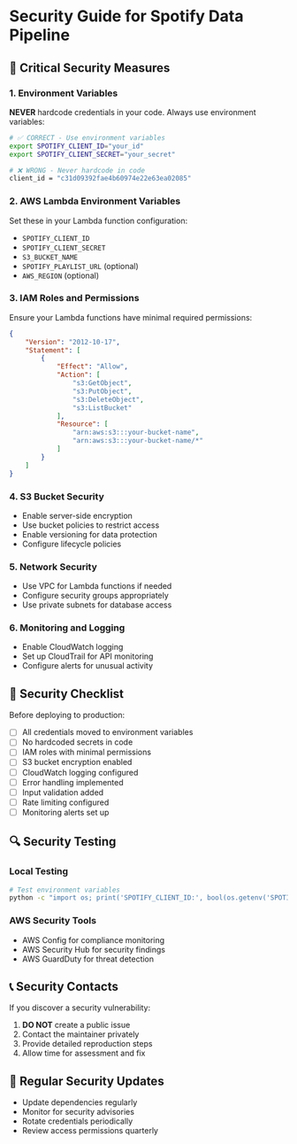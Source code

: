 # Security Guide for Spotify Data Pipeline

## 🔐 Critical Security Measures

### 1. Environment Variables
**NEVER** hardcode credentials in your code. Always use environment variables:

```bash
# ✅ CORRECT - Use environment variables
export SPOTIFY_CLIENT_ID="your_id"
export SPOTIFY_CLIENT_SECRET="your_secret"

# ❌ WRONG - Never hardcode in code
client_id = "c31d09392fae4b60974e22e63ea02085"
```

### 2. AWS Lambda Environment Variables
Set these in your Lambda function configuration:

- `SPOTIFY_CLIENT_ID`
- `SPOTIFY_CLIENT_SECRET`
- `S3_BUCKET_NAME`
- `SPOTIFY_PLAYLIST_URL` (optional)
- `AWS_REGION` (optional)

### 3. IAM Roles and Permissions
Ensure your Lambda functions have minimal required permissions:

```json
{
    "Version": "2012-10-17",
    "Statement": [
        {
            "Effect": "Allow",
            "Action": [
                "s3:GetObject",
                "s3:PutObject",
                "s3:DeleteObject",
                "s3:ListBucket"
            ],
            "Resource": [
                "arn:aws:s3:::your-bucket-name",
                "arn:aws:s3:::your-bucket-name/*"
            ]
        }
    ]
}
```

### 4. S3 Bucket Security
- Enable server-side encryption
- Use bucket policies to restrict access
- Enable versioning for data protection
- Configure lifecycle policies

### 5. Network Security
- Use VPC for Lambda functions if needed
- Configure security groups appropriately
- Use private subnets for database access

### 6. Monitoring and Logging
- Enable CloudWatch logging
- Set up CloudTrail for API monitoring
- Configure alerts for unusual activity

## 🚨 Security Checklist

Before deploying to production:

- [ ] All credentials moved to environment variables
- [ ] No hardcoded secrets in code
- [ ] IAM roles with minimal permissions
- [ ] S3 bucket encryption enabled
- [ ] CloudWatch logging configured
- [ ] Error handling implemented
- [ ] Input validation added
- [ ] Rate limiting configured
- [ ] Monitoring alerts set up

## 🔍 Security Testing

### Local Testing
```bash
# Test environment variables
python -c "import os; print('SPOTIFY_CLIENT_ID:', bool(os.getenv('SPOTIFY_CLIENT_ID')))"
```

### AWS Security Tools
- AWS Config for compliance monitoring
- AWS Security Hub for security findings
- AWS GuardDuty for threat detection

## 📞 Security Contacts

If you discover a security vulnerability:
1. **DO NOT** create a public issue
2. Contact the maintainer privately
3. Provide detailed reproduction steps
4. Allow time for assessment and fix

## 🔄 Regular Security Updates

- Update dependencies regularly
- Monitor for security advisories
- Rotate credentials periodically
- Review access permissions quarterly 